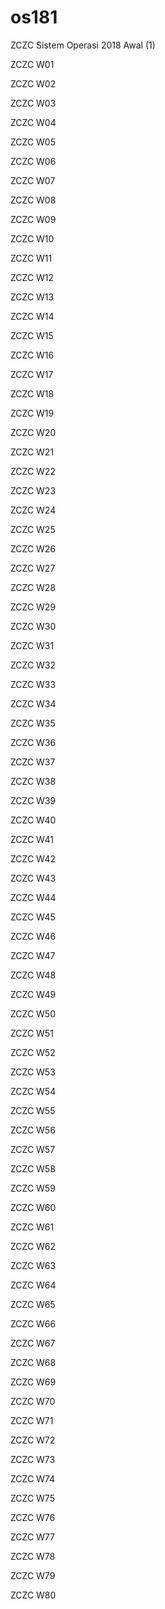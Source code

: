 # os181

ZCZC Sistem Operasi 2018 Awal (1)

ZCZC W01

ZCZC W02

ZCZC W03

ZCZC W04

ZCZC W05

ZCZC W06

ZCZC W07

ZCZC W08

ZCZC W09

ZCZC W10

ZCZC W11

ZCZC W12

ZCZC W13

ZCZC W14

ZCZC W15

ZCZC W16

ZCZC W17

ZCZC W18

ZCZC W19

ZCZC W20

ZCZC W21

ZCZC W22

ZCZC W23

ZCZC W24

ZCZC W25

ZCZC W26

ZCZC W27

ZCZC W28

ZCZC W29

ZCZC W30

ZCZC W31

ZCZC W32

ZCZC W33

ZCZC W34

ZCZC W35

ZCZC W36

ZCZC W37

ZCZC W38

ZCZC W39

ZCZC W40

ZCZC W41

ZCZC W42

ZCZC W43

ZCZC W44

ZCZC W45

ZCZC W46

ZCZC W47

ZCZC W48

ZCZC W49

ZCZC W50

ZCZC W51

ZCZC W52

ZCZC W53

ZCZC W54

ZCZC W55

ZCZC W56

ZCZC W57

ZCZC W58

ZCZC W59

ZCZC W60

ZCZC W61

ZCZC W62

ZCZC W63

ZCZC W64

ZCZC W65

ZCZC W66

ZCZC W67

ZCZC W68

ZCZC W69

ZCZC W70

ZCZC W71

ZCZC W72

ZCZC W73

ZCZC W74

ZCZC W75

ZCZC W76

ZCZC W77

ZCZC W78

ZCZC W79

ZCZC W80
